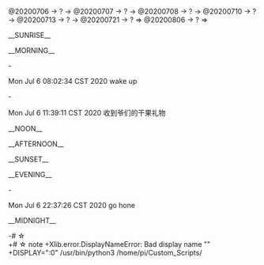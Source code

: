 <link rel="stylesheet"  type="text/css" href="s-activity.css"/>
<p class="todo">@20200706 → ? → @20200707 → ? → @20200708 → ? → @20200710 → ? → @20200713 → ? → @20200721 → ? ⇒ @20200806 → ? ⇒ </p>
 
 <p class="tb">__SUNRISE__</p>
 <p class="tb">__MORNING__</p>
-<p class="ac">Mon Jul  6 08:02:34 CST 2020 wake up</p>
-<p class="ac">Mon Jul  6 11:39:11 CST 2020 收到爷们的干果礼物</p>
 <p class="tb">__NOON__</p>
 <p class="tb">__AFTERNOON__</p>
 <p class="tb">__SUNSET__</p>
 <p class="tb">__EVENING__</p>
-<p class="ac">Mon Jul  6 22:37:26 CST 2020 go hone</p>
 <p class="tb">__MIDNIGHT__</p>
 
-# ☆   
+# ☆ note
+Xlib.error.DisplayNameError: Bad display name ""
+DISPLAY=":0" /usr/bin/python3 /home/pi/Custom_Scripts/<script>.py
 
 ---
 _★_
